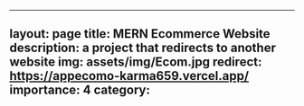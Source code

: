 
---
layout: page
title: MERN Ecommerce Website
description: a project that redirects to another website
img: assets/img/Ecom.jpg
redirect: https://appecomo-karma659.vercel.app/
importance: 4
category: 
---


